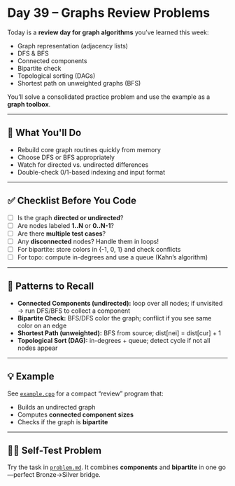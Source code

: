 # Day 39 – Graphs Review Problems

Today is a **review day for graph algorithms** you’ve learned this week:
- Graph representation (adjacency lists)
- DFS & BFS
- Connected components
- Bipartite check
- Topological sorting (DAGs)
- Shortest path on unweighted graphs (BFS)

You’ll solve a consolidated practice problem and use the example as a **graph toolbox**.

---

## 📌 What You'll Do
- Rebuild core graph routines quickly from memory
- Choose DFS or BFS appropriately
- Watch for directed vs. undirected differences
- Double-check 0/1-based indexing and input format

---

## ✅ Checklist Before You Code
- [ ] Is the graph **directed or undirected**?
- [ ] Are nodes labeled **1..N** or **0..N-1**?
- [ ] Are there **multiple test cases**?
- [ ] Any **disconnected** nodes? Handle them in loops!
- [ ] For bipartite: store colors in {-1, 0, 1} and check conflicts
- [ ] For topo: compute in-degrees and use a queue (Kahn’s algorithm)

---

## 🧰 Patterns to Recall
- **Connected Components (undirected):** loop over all nodes; if unvisited → run DFS/BFS to collect a component
- **Bipartite Check:** BFS/DFS color the graph; conflict if you see same color on an edge
- **Shortest Path (unweighted):** BFS from source; dist[nei] = dist[cur] + 1
- **Topological Sort (DAG):** in-degrees + queue; detect cycle if not all nodes appear

---

## 💡 Example
See [`example.cpp`](./example.cpp) for a compact “review” program that:
- Builds an undirected graph
- Computes **connected component sizes**
- Checks if the graph is **bipartite**

---

## 🏋️‍♂️ Self-Test Problem
Try the task in [`problem.md`](./problem.md). It combines **components** and **bipartite** in one go—perfect Bronze→Silver bridge.
